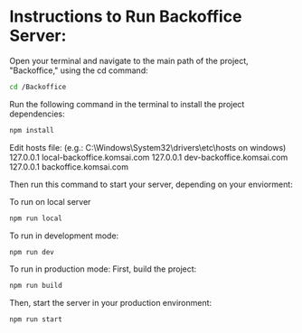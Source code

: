 Instructions to Run Backoffice Server:
=======================================

Open your terminal and navigate to the main path of the project, "Backoffice," using the cd command:

```bash
cd /Backoffice
```

Run the following command in the terminal to install the project dependencies:

```bash
npm install
```

Edit hosts file: (e.g.: C:\Windows\System32\drivers\etc\hosts on windows)
127.0.0.1		local-backoffice.komsai.com
127.0.0.1		dev-backoffice.komsai.com
127.0.0.1		backoffice.komsai.com

Then run this command to start your server, depending on your enviorment:

To run on local server
```bash
npm run local
```

To run in development mode:
```bash
npm run dev
```

To run in production mode:
First, build the project:
```bash
npm run build
```
Then, start the server in your production environment:
```bash
npm run start
```
